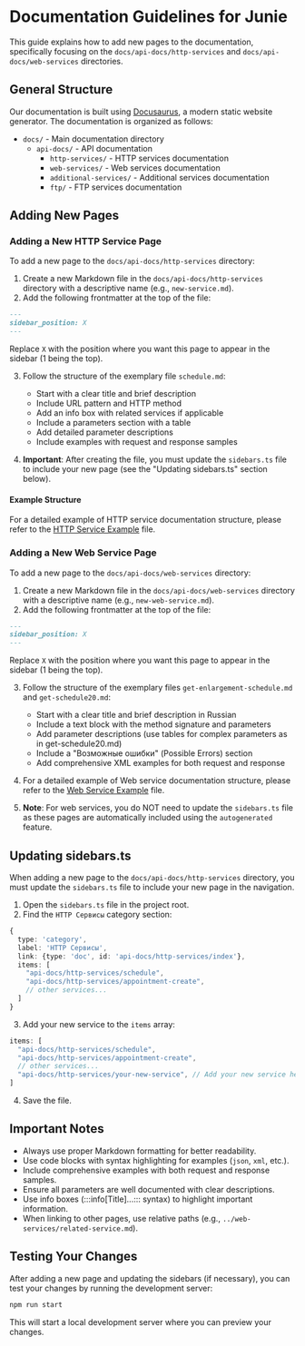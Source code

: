# Documentation Guidelines for Junie

This guide explains how to add new pages to the documentation, specifically focusing on the `docs/api-docs/http-services` and `docs/api-docs/web-services` directories.

## General Structure

Our documentation is built using [Docusaurus](https://docusaurus.io/), a modern static website generator. The documentation is organized as follows:

- `docs/` - Main documentation directory
  - `api-docs/` - API documentation
    - `http-services/` - HTTP services documentation
    - `web-services/` - Web services documentation
    - `additional-services/` - Additional services documentation
    - `ftp/` - FTP services documentation

## Adding New Pages

### Adding a New HTTP Service Page

To add a new page to the `docs/api-docs/http-services` directory:

1. Create a new Markdown file in the `docs/api-docs/http-services` directory with a descriptive name (e.g., `new-service.md`).
2. Add the following frontmatter at the top of the file:

```markdown
---
sidebar_position: X
---
```

Replace `X` with the position where you want this page to appear in the sidebar (1 being the top).

3. Follow the structure of the exemplary file `schedule.md`:
   - Start with a clear title and brief description
   - Include URL pattern and HTTP method
   - Add an info box with related services if applicable
   - Include a parameters section with a table
   - Add detailed parameter descriptions
   - Include examples with request and response samples

4. **Important**: After creating the file, you must update the `sidebars.ts` file to include your new page (see the "Updating sidebars.ts" section below).

#### Example Structure

For a detailed example of HTTP service documentation structure, please refer to the [HTTP Service Example](./.junie/http-service-example.md) file.

### Adding a New Web Service Page

To add a new page to the `docs/api-docs/web-services` directory:

1. Create a new Markdown file in the `docs/api-docs/web-services` directory with a descriptive name (e.g., `new-web-service.md`).
2. Add the following frontmatter at the top of the file:

```markdown
---
sidebar_position: X
---
```

Replace `X` with the position where you want this page to appear in the sidebar (1 being the top).

3. Follow the structure of the exemplary files `get-enlargement-schedule.md` and `get-schedule20.md`:
   - Start with a clear title and brief description in Russian
   - Include a text block with the method signature and parameters
   - Add parameter descriptions (use tables for complex parameters as in get-schedule20.md)
   - Include a "Возможные ошибки" (Possible Errors) section
   - Add comprehensive XML examples for both request and response

4. For a detailed example of Web service documentation structure, please refer to the [Web Service Example](./.junie/web-service-example.md) file.

5. **Note**: For web services, you do NOT need to update the `sidebars.ts` file as these pages are automatically included using the `autogenerated` feature.

## Updating sidebars.ts

When adding a new page to the `docs/api-docs/http-services` directory, you must update the `sidebars.ts` file to include your new page in the navigation.

1. Open the `sidebars.ts` file in the project root.
2. Find the `HTTP Сервисы` category section:

```typescript
{
  type: 'category',
  label: 'HTTP Сервисы',
  link: {type: 'doc', id: 'api-docs/http-services/index'},
  items: [
    "api-docs/http-services/schedule",
    "api-docs/http-services/appointment-create",
    // other services...
  ]
}
```

3. Add your new service to the `items` array:

```typescript
items: [
  "api-docs/http-services/schedule",
  "api-docs/http-services/appointment-create",
  // other services...
  "api-docs/http-services/your-new-service", // Add your new service here
]
```

4. Save the file.

## Important Notes

- Always use proper Markdown formatting for better readability.
- Use code blocks with syntax highlighting for examples (`json`, `xml`, etc.).
- Include comprehensive examples with both request and response samples.
- Ensure all parameters are well documented with clear descriptions.
- Use info boxes (:::info[Title]...::: syntax) to highlight important information.
- When linking to other pages, use relative paths (e.g., `../web-services/related-service.md`).

## Testing Your Changes

After adding a new page and updating the sidebars (if necessary), you can test your changes by running the development server:

```bash
npm run start
```

This will start a local development server where you can preview your changes.